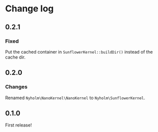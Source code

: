 # Change log

## 0.2.1

### Fixed

Put the cached container in `SunflowerKernel::buildDir()` instead of the cache dir.

## 0.2.0

### Changes

Renamed `Nyholm\NanoKernel\NanoKernel` to `Nyholm\SunflowerKernel`.

## 0.1.0

First release!
